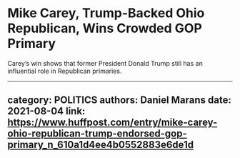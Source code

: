 # Mike Carey, Trump-Backed Ohio Republican, Wins Crowded GOP Primary

Carey’s win shows that former President Donald Trump still has an influential role in Republican primaries.

---
category: POLITICS
authors: Daniel Marans
date: 2021-08-04
link: https://www.huffpost.com/entry/mike-carey-ohio-republican-trump-endorsed-gop-primary_n_610a1d4ee4b0552883e6de1d
---
